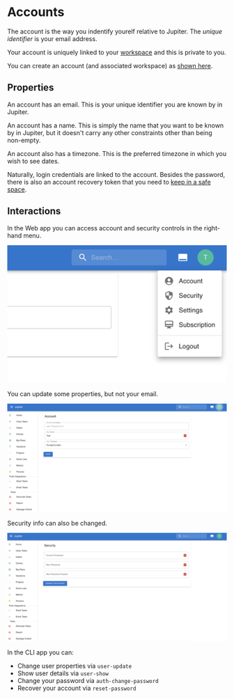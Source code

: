 # Accounts

The account is the way you indentify yourelf relative to Jupiter. The _unique identifier_
is your email address.

Your account is uniquely linked to your [workspace](./workspaces.md) and this is private
to you.

You can create an account (and associated workspace) as [shown here](../how-tos/install.md).

## Properties

An account has an email. This is your unique identifier you are known by in Jupiter.

An account has a name. This is simply the name that you want to be known by in Jupiter,
but it doesn't carry any other constraints other than being non-empty.

An account also has a timezone. This is the preferred timezone in which you wish to see
dates.

Naturally, login credentials are linked to the account. Besides the password, there is
also an account recovery token that you need to [keep in a safe space](../how-tos/recover-your-account.md).

## Interactions

In the Web app you can access account and security controls in the right-hand menu.

![Accounts Where To](../assets/accounts-where-to.png)

You can update some properties, but not your email.

![Accounts Account](../assets/accounts-account.png)

Security info can also be changed.

![Change Password](../assets/accounts-change-password.png)

In the CLI app you can:

* Change user properties via `user-update`
* Show user details via `user-show`
* Change your password via `auth-change-password`
* Recover your account via `reset-password`